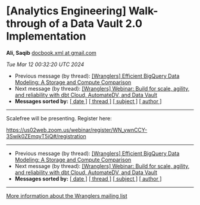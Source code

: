 









[Analytics Engineering] Walk-through of a Data Vault 2.0 Implementation
=======================================================================


**Ali, Saqib**
[docbook.xml at gmail.com](mailto:wranglers%40analyticsengineering.net?Subject=Re%3A%20%5BWranglers%5D%20Walk-through%20of%20a%20Data%20Vault%202.0%20Implementation&In-Reply-To=%3CCABDm0O9qeiVQL1FPzXKUxQrdMNvc4kjK52Ht3p1%3DSL3ru7L4Pw%40mail.gmail.com%3E "[Wranglers] Walk-through of a Data Vault 2.0 Implementation")   

*Tue Mar 12 00:32:20 UTC 2024*
* Previous message (by thread): [[Wranglers] Efficient BigQuery Data Modeling: A Storage and Compute Comparison](000012.html)
* Next message (by thread): [[Wranglers] Webinar: Build for scale, agility, and reliability with dbt Cloud, AutomateDV, and Data Vault](000014.html)
* **Messages sorted by:**
[[ date ]](date.html#13)
[[ thread ]](thread.html#13)
[[ subject ]](subject.html#13)
[[ author ]](author.html#13)




---



Scalefree will be presenting. Register here:

<https://us02web.zoom.us/webinar/register/WN_ywnCCY-3Swik0ZEmqyT5iQ#/registration>
  
  




---


* Previous message (by thread): [[Wranglers] Efficient BigQuery Data Modeling: A Storage and Compute Comparison](000012.html)
* Next message (by thread): [[Wranglers] Webinar: Build for scale, agility, and reliability with dbt Cloud, AutomateDV, and Data Vault](000014.html)
* **Messages sorted by:**
[[ date ]](date.html#13)
[[ thread ]](thread.html#13)
[[ subject ]](subject.html#13)
[[ author ]](author.html#13)




---


[More information about the Wranglers
mailing list](https://analyticsengineering.net/mailman/listinfo/wranglers)  






